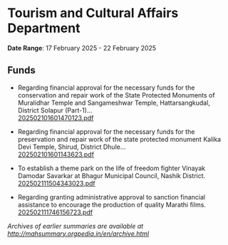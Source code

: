 # Tourism and Cultural Affairs Department

**Date Range**: 17 February 2025 - 22 February 2025


## Funds
- Regarding financial approval for the necessary funds for the conservation and repair work of the State Protected Monuments of Muralidhar Temple and Sangameshwar Temple, Hattarsangkudal, District Solapur (Part-1)...\
  [202502101601470123.pdf](https://gr.maharashtra.gov.in/Site/Upload/Government%20Resolutions/English/202502101601470123.pdf)

- Regarding financial approval for the necessary funds for the preservation and repair work of the state protected monument Kalika Devi Temple, Shirud, District Dhule...\
  [202502101601143623.pdf](https://gr.maharashtra.gov.in/Site/Upload/Government%20Resolutions/English/202502101601143623.pdf)

- To establish a theme park on the life of freedom fighter Vinayak Damodar Savarkar at Bhagur Municipal Council, Nashik District.\
  [202502111504343023.pdf](https://gr.maharashtra.gov.in/Site/Upload/Government%20Resolutions/English/202502111504343023.pdf)

- Regarding granting administrative approval to sanction financial assistance to encourage the production of quality Marathi films.\
  [202502111746156723.pdf](https://gr.maharashtra.gov.in/Site/Upload/Government%20Resolutions/English/202502111746156723.pdf)


*Archives of earlier summaries are available at http://mahsummary.orgpedia.in/en/archive.html*
